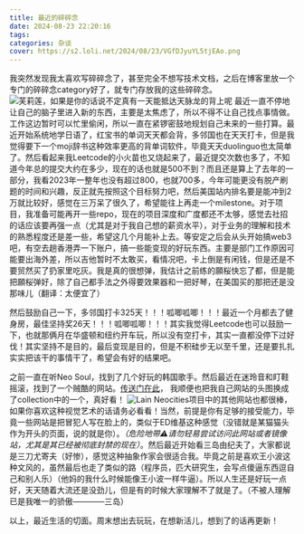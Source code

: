 ```yaml
---
title: 最近的碎碎念
date: 2024-08-23 22:20:16
tags:
categories: 杂谈
cover: https://s2.loli.net/2024/08/23/VGfDJyuYL5tjEAo.png
---
```

我突然发现我太喜欢写碎碎念了，甚至完全不想写技术文档，之后在博客里放一个专门的碎碎念category好了，就专门存放我的这些碎碎念。
<img src = "https://s2.loli.net/2024/08/23/VGfDJyuYL5tjEAo.png" alt = "芙莉莲，如果是你的话说不定真有一天能抵达天脉龙的背上呢">
最近一直不停地让自己的脑子里进入新的东西，主要是太焦虑了，所以不得不让自己找点事情做。工作这边暂时可以忙里偷闲，所以一直在紧锣密鼓地规划自己未来的一些打算。最近开始系统地学日语了，红宝书的单词天天都会背，多邻国也在天天打卡，但是我觉得要下一个moji辞书这种效率更高的背单词软件，毕竟天天duolinguo也太简单了。然后看起来我Leetcode的小火苗也又烧起来了，最近提交次数也多了，不知道今年总的提交大约在多少，现在的话也就是500不到？而且还是算上了去年的一部分，我看2023年一整年也没有超过800，也就700多，今年可能更没有脱产刷题的时间和兴趣，反正就先按照这个目标努力吧，然后美国站内排名要是能冲到2万就比较好，感觉在三万呆了很久了，希望能往上再走一个milestone。对于项目，我准备可能再开一些repo，现在的项目深度和广度都还不太够，感觉去社招的话应该要再强一点（尤其是对于我自己想的薪资水平），对于业务的理解和技术的熟悉程度还是差一些，希望这几个月能补上去。等安定之后会从头开始搞web3吧，有空去趟香港弄一下账户，搞一些能变现的好玩东西。主要是部门工作原因可能要出海外差，所以吉他暂时不太敢买，看情况吧，卡上倒是有闲钱，但是还是不要贸然买了扔家里吃灰。我是真的很想弹，我估计之前练的願桜快忘了都，但是能把願桜弹好，除了自己都手法之外得要效果器和一把好琴，在美国买的那把还是没那味儿（翻译：太便宜了）

然后鼓励自己一下，多邻国打卡325天！！！呱唧呱唧！！！最近一个月都去了健身房，最佳坚持奖26天！！！呱唧呱唧！！！其实我觉得Leetcode也可以鼓励一下，也就那俩月在华盛顿和纽约开车玩，所以没有空打卡，其实一直都没停下过好伐！其实坚持不是目的，最后变现是目的，但是不积硅步无以至千里，还是要扎扎实实把该干的事情干了，希望会有好的结果吧。

之前一直在听Neo Soul，找到了几个好玩的韩国歌手。然后最近在迷玲音和盯鞋摇滚，找到了一个贼酷的网站。[传送门在此](https://fauux.neocities.org/)， 我顺便也把我自己网站的头图换成了collection中的一个，真好看！
<img src = "https://s2.loli.net/2024/08/23/2obNwpfjread1uY.png" alt = "Lain">
Neocities项目中的其他网站也都很棒，如果你喜欢这种视觉艺术的话请务必看看！当然，前提是你有足够的接受能力，毕竟一些网站是把冒犯人写在脸上的，类似于ED维基这种感觉（没错就是某猫猫头作为开头的页面，说的就是你）。*（危险地带⚠️请勿轻易尝试访问此网站或者镜像站，尤其是其已经被彻底封禁的现在）*。然后最近开始看三岛由纪夫了，大家都说是三刀尤寄夫（好惨），感觉这种抽象作家会很适合我。毕竟之前是喜欢王小波这种文风的，虽然最后也走了类似的路（程序员，匹大研究生，会写点傻逼东西逗自己和别人乐）（他妈的我什么时候能像王小波一样牛逼）。所以人生还是好玩一点好，天天随着大流还是没劲儿，但是有的时候大家理解不了就是了。（不被人理解已是我唯一的骄傲————三岛）

以上，最近生活的切面。周末想出去玩玩，在想新活儿，想到了的话再更新！

